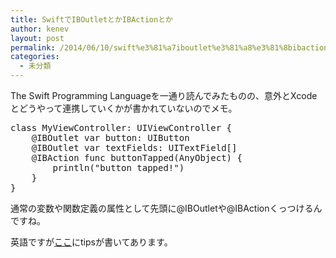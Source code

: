 ```yaml
---
title: SwiftでIBOutletとかIBActionとか
author: kenev
layout: post
permalink: /2014/06/10/swift%e3%81%a7iboutlet%e3%81%a8%e3%81%8bibaction%e3%81%a8%e3%81%8b/
categories:
  - 未分類
---
```

The Swift Programming Languageを一通り読んでみたものの、意外とXcodeとどうやって連携していくかが書かれていないのでメモ。

<pre class="lang:default decode:true ">class MyViewController: UIViewController {
    @IBOutlet var button: UIButton
    @IBOutlet var textFields: UITextField[]
    @IBAction func buttonTapped(AnyObject) {
        println("button tapped!")
    }
}</pre>

通常の変数や関数定義の属性として先頭に@IBOutletや@IBActionくっつけるんですね。

英語ですが[ここ][1]にtipsが書いてあります。

 [1]: https://developer.apple.com/library/prerelease/ios/documentation/Swift/Conceptual/BuildingCocoaApps/WritingSwiftClassesWithObjective-CBehavior.html
